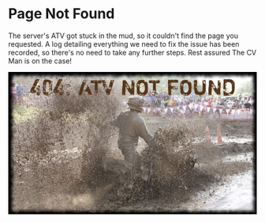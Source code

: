 # Page Not Found

The server's ATV got stuck in the mud, so it couldn't find the page you 
requested. A log detailing everything we need to fix the issue has been 
recorded, so there's no need to take any further steps. Rest assured The 
CV Man is on the case!

<img src="img/errors/404.jpg" class="img-responsive center-block">
